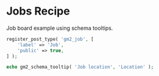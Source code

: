 # Jobs Recipe

Job board example using schema tooltips.

```php
register_post_type( 'gm2_job', [
    'label' => 'Job',
    'public' => true,
] );

echo gm2_schema_tooltip( 'Job location', 'Location' );
```
